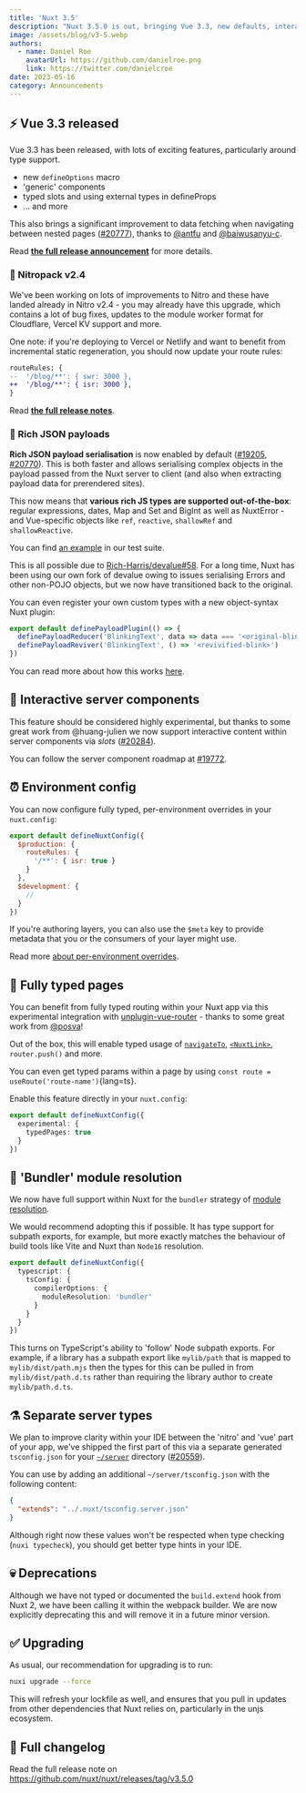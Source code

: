 ```yaml
---
title: 'Nuxt 3.5'
description: "Nuxt 3.5.0 is out, bringing Vue 3.3, new defaults, interactive server components, typed pages, environment config - and much more."
image: /assets/blog/v3-5.webp
authors:
  - name: Daniel Roe
    avatarUrl: https://github.com/danielroe.png
    link: https://twitter.com/danielcroe
date: 2023-05-16
category: Announcements
---
```


## ⚡️ Vue 3.3 released

Vue 3.3 has been released, with lots of exciting features, particularly around type support.

* new `defineOptions` macro
* 'generic' components
* typed slots and using external types in defineProps
* ... and more

This also brings a significant improvement to data fetching when navigating between nested pages ([#20777](https://github.com/nuxt/nuxt/pull/20777)), thanks to [@antfu](https://github.com/antfu) and [@baiwusanyu-c](https://github.com/baiwusanyu-c).

Read **[the full release announcement](https://blog.vuejs.org/posts/vue-3-3)** for more details.

### 🙌 Nitropack v2.4

We've been working on lots of improvements to Nitro and these have landed already in Nitro v2.4 - you may already have this upgrade, which contains a lot of bug fixes, updates to the module worker format for Cloudflare, Vercel KV support and more.

One note: if you're deploying to Vercel or Netlify and want to benefit from incremental static regeneration, you should now update your route rules:

```diff
routeRules: {
--  '/blog/**': { swr: 3000 },
++  '/blog/**': { isr: 3000 },
}
```

Read **[the full release notes](https://github.com/unjs/nitro/releases/tag/v2.4.0)**.

### 💖 Rich JSON payloads

**Rich JSON payload serialisation** is now enabled by default ([#19205](https://github.com/nuxt/nuxt/pull/19205), [#20770](https://github.com/nuxt/nuxt/pull/20770)). This is both faster and allows serialising complex objects in the payload passed from the Nuxt server to client (and also when extracting payload data for prerendered sites).

This now means that **various rich JS types are supported out-of-the-box**: regular expressions, dates, Map and Set and BigInt as well as NuxtError - and Vue-specific objects like `ref`, `reactive`, `shallowRef` and `shallowReactive`.

You can find [an example](https://github.com/nuxt/nuxt/blob/main/test/fixtures/basic/pages/json-payload.vue) in our test suite.

This is all possible due to [Rich-Harris/devalue#58](https://github.com/Rich-Harris/devalue/pull/58). For a long time, Nuxt has been using our own fork of devalue owing to issues serialising Errors and other non-POJO objects, but we now have transitioned back to the original.

You can even register your own custom types with a new object-syntax Nuxt plugin:

```ts [plugins/custom-payload-type.ts]
export default definePayloadPlugin(() => {
  definePayloadReducer('BlinkingText', data => data === '<original-blink>' && '_')
  definePayloadReviver('BlinkingText', () => '<revivified-blink>')
})
```

You can read more about how this works [here](https://github.com/rich-harris/devalue#custom-types).

## 🛝 Interactive server components

This feature should be considered highly experimental, but thanks to some great work from @huang-julien we now support interactive content within server components via _slots_ ([#20284](https://github.com/nuxt/nuxt/pull/20284)).

You can follow the server component roadmap at [#19772](https://github.com/nuxt/nuxt/issues/19772).

## ⏰ Environment config

You can now configure fully typed, per-environment overrides in your `nuxt.config`:

```js
export default defineNuxtConfig({
  $production: {
    routeRules: {
      '/**': { isr: true }
    }
  },
  $development: {
    //
  }
})
```

If you're authoring layers, you can also use the `$meta` key to provide metadata that you or the consumers of your layer might use.

Read more [about per-environment overrides](https://github.com/nuxt/nuxt/pull/20329).

## 💪 Fully typed pages

You can benefit from fully typed routing within your Nuxt app via this experimental integration with [unplugin-vue-router](https://github.com/posva/unplugin-vue-router) - thanks to some great work from [@posva](https://github.com/posva)!

Out of the box, this will enable typed usage of [`navigateTo`](/docs/api/utils/navigate-to), [`<NuxtLink>`](/docs/api/components/nuxt-link), `router.push()` and more.

You can even get typed params within a page by using `const route = useRoute('route-name')`{lang=ts}.

Enable this feature directly in your `nuxt.config`:

```ts [nuxt.config.ts]
export default defineNuxtConfig({
  experimental: {
    typedPages: true
  }
})
```

## 🔎 'Bundler' module resolution

We now have full support within Nuxt for the `bundler` strategy of [module resolution](https://www.typescriptlang.org/docs/handbook/module-resolution.html).

We would recommend adopting this if possible. It has type support for subpath exports, for example, but more exactly matches the behaviour of build tools like Vite and Nuxt than `Node16` resolution.

```ts [nuxt.config.ts]
export default defineNuxtConfig({
  typescript: {
    tsConfig: {
      compilerOptions: {
        moduleResolution: 'bundler'
      }
    }
  }
})
```

This turns on TypeScript's ability to 'follow' Node subpath exports. For example, if a library has a subpath export like `mylib/path` that is mapped to `mylib/dist/path.mjs` then the types for this can be pulled in from `mylib/dist/path.d.ts` rather than requiring the library author to create `mylib/path.d.ts`.


## ⚗️ Separate server types

We plan to improve clarity within your IDE between the 'nitro' and 'vue' part of your app, we've shipped the first part of this via a separate generated `tsconfig.json` for your [`~/server`](/docs/guide/directory-structure/server) directory ([#20559](https://github.com/nuxt/nuxt/pull/20559)).

You can use by adding an additional `~/server/tsconfig.json` with the following content:

```json
{
  "extends": "../.nuxt/tsconfig.server.json"
}
```

Although right now these values won't be respected when type checking (`nuxi typecheck`), you should get better type hints in your IDE.

## 💀 Deprecations

Although we have not typed or documented the `build.extend` hook from Nuxt 2, we have been calling it within the webpack builder. We are now explicitly deprecating this and will remove it in a future minor version.

## ✅ Upgrading

As usual, our recommendation for upgrading is to run:

```sh
nuxi upgrade --force
```

This will refresh your lockfile as well, and ensures that you pull in updates from other dependencies that Nuxt relies on, particularly in the unjs ecosystem.

## 📃 Full changelog

Read the full release note on https://github.com/nuxt/nuxt/releases/tag/v3.5.0
